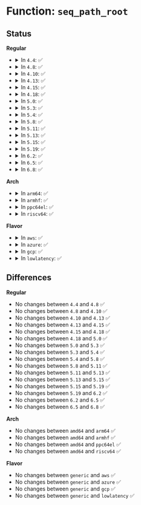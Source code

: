 # Function: <code>seq_path_root</code>

## Status
<b>Regular</b>
<ul>
<li>
<details>
<summary>In <code>4.4</code>: ✅</summary>

```c
int seq_path_root(struct seq_file *m, const struct path *path, const struct path *root, const char *esc);
```

**Collision:** Unique Global

**Inline:** No

**Transformation:** False

**Instances:**

```
In fs/seq_file.c (ffffffff81231a20)
Location: fs/seq_file.c:498
Inline: False
Direct callers:
  - fs/proc_namespace.c:show_vfsstat
  - fs/proc_namespace.c:show_vfsmnt
  - fs/proc_namespace.c:show_mountinfo
```
**Symbols:**

```
ffffffff81231a20-ffffffff81231adb: seq_path_root (STB_GLOBAL)
```
</details>
</li>
<li>
<details>
<summary>In <code>4.8</code>: ✅</summary>

```c
int seq_path_root(struct seq_file *m, const struct path *path, const struct path *root, const char *esc);
```

**Collision:** Unique Global

**Inline:** No

**Transformation:** False

**Instances:**

```
In fs/seq_file.c (ffffffff8125a110)
Location: fs/seq_file.c:501
Inline: False
Direct callers:
  - fs/proc_namespace.c:show_vfsstat
  - fs/proc_namespace.c:show_mountinfo
  - fs/proc_namespace.c:show_vfsmnt
```
**Symbols:**

```
ffffffff8125a110-ffffffff8125a1c9: seq_path_root (STB_GLOBAL)
```
</details>
</li>
<li>
<details>
<summary>In <code>4.10</code>: ✅</summary>

```c
int seq_path_root(struct seq_file *m, const struct path *path, const struct path *root, const char *esc);
```

**Collision:** Unique Global

**Inline:** No

**Transformation:** False

**Instances:**

```
In fs/seq_file.c (ffffffff8126d680)
Location: fs/seq_file.c:508
Inline: False
Direct callers:
  - fs/proc_namespace.c:show_vfsstat
  - fs/proc_namespace.c:show_mountinfo
  - fs/proc_namespace.c:show_vfsmnt
```
**Symbols:**

```
ffffffff8126d680-ffffffff8126d739: seq_path_root (STB_GLOBAL)
```
</details>
</li>
<li>
<details>
<summary>In <code>4.13</code>: ✅</summary>

```c
int seq_path_root(struct seq_file *m, const struct path *path, const struct path *root, const char *esc);
```

**Collision:** Unique Global

**Inline:** No

**Transformation:** False

**Instances:**

```
In fs/seq_file.c (ffffffff8127aea0)
Location: fs/seq_file.c:494
Inline: False
Direct callers:
  - fs/proc_namespace.c:show_vfsstat
  - fs/proc_namespace.c:show_mountinfo
  - fs/proc_namespace.c:show_vfsmnt
```
**Symbols:**

```
ffffffff8127aea0-ffffffff8127af53: seq_path_root (STB_GLOBAL)
```
</details>
</li>
<li>
<details>
<summary>In <code>4.15</code>: ✅</summary>

```c
int seq_path_root(struct seq_file *m, const struct path *path, const struct path *root, const char *esc);
```

**Collision:** Unique Global

**Inline:** No

**Transformation:** False

**Instances:**

```
In fs/seq_file.c (ffffffff8129d910)
Location: fs/seq_file.c:498
Inline: False
Direct callers:
  - fs/proc_namespace.c:show_vfsstat
  - fs/proc_namespace.c:show_mountinfo
  - fs/proc_namespace.c:show_vfsmnt
```
**Symbols:**

```
ffffffff8129d910-ffffffff8129d9bf: seq_path_root (STB_GLOBAL)
```
</details>
</li>
<li>
<details>
<summary>In <code>4.18</code>: ✅</summary>

```c
int seq_path_root(struct seq_file *m, const struct path *path, const struct path *root, const char *esc);
```

**Collision:** Unique Global

**Inline:** No

**Transformation:** False

**Instances:**

```
In fs/seq_file.c (ffffffff812c3de0)
Location: fs/seq_file.c:501
Inline: False
Direct callers:
  - fs/proc_namespace.c:show_vfsstat
  - fs/proc_namespace.c:show_mountinfo
  - fs/proc_namespace.c:show_vfsmnt
```
**Symbols:**

```
ffffffff812c3de0-ffffffff812c3eaf: seq_path_root (STB_GLOBAL)
```
</details>
</li>
<li>
<details>
<summary>In <code>5.0</code>: ✅</summary>

```c
int seq_path_root(struct seq_file *m, const struct path *path, const struct path *root, const char *esc);
```

**Collision:** Unique Global

**Inline:** No

**Transformation:** False

**Instances:**

```
In fs/seq_file.c (ffffffff812d8fe0)
Location: fs/seq_file.c:489
Inline: False
Direct callers:
  - fs/proc_namespace.c:show_vfsstat
  - fs/proc_namespace.c:show_mountinfo
  - fs/proc_namespace.c:show_vfsmnt
```
**Symbols:**

```
ffffffff812d8fe0-ffffffff812d90af: seq_path_root (STB_GLOBAL)
```
</details>
</li>
<li>
<details>
<summary>In <code>5.3</code>: ✅</summary>

```c
int seq_path_root(struct seq_file *m, const struct path *path, const struct path *root, const char *esc);
```

**Collision:** Unique Global

**Inline:** No

**Transformation:** False

**Instances:**

```
In fs/seq_file.c (ffffffff812f7570)
Location: fs/seq_file.c:501
Inline: False
Direct callers:
  - fs/proc_namespace.c:show_vfsstat
  - fs/proc_namespace.c:show_mountinfo
  - fs/proc_namespace.c:show_vfsmnt
```
**Symbols:**

```
ffffffff812f7570-ffffffff812f7630: seq_path_root (STB_GLOBAL)
```
</details>
</li>
<li>
<details>
<summary>In <code>5.4</code>: ✅</summary>

```c
int seq_path_root(struct seq_file *m, const struct path *path, const struct path *root, const char *esc);
```

**Collision:** Unique Global

**Inline:** No

**Transformation:** False

**Instances:**

```
In fs/seq_file.c (ffffffff81309180)
Location: fs/seq_file.c:501
Inline: False
Direct callers:
  - fs/proc_namespace.c:show_vfsstat
  - fs/proc_namespace.c:show_mountinfo
  - fs/proc_namespace.c:show_vfsmnt
```
**Symbols:**

```
ffffffff81309180-ffffffff81309240: seq_path_root (STB_GLOBAL)
```
</details>
</li>
<li>
<details>
<summary>In <code>5.8</code>: ✅</summary>

```c
int seq_path_root(struct seq_file *m, const struct path *path, const struct path *root, const char *esc);
```

**Collision:** Unique Global

**Inline:** No

**Transformation:** False

**Instances:**

```
In fs/seq_file.c (ffffffff81342670)
Location: fs/seq_file.c:477
Inline: False
Direct callers:
  - fs/proc_namespace.c:show_vfsstat
  - fs/proc_namespace.c:show_mountinfo
  - fs/proc_namespace.c:show_vfsmnt
```
**Symbols:**

```
ffffffff81342670-ffffffff8134271f: seq_path_root (STB_GLOBAL)
```
</details>
</li>
<li>
<details>
<summary>In <code>5.11</code>: ✅</summary>

```c
int seq_path_root(struct seq_file *m, const struct path *path, const struct path *root, const char *esc);
```

**Collision:** Unique Global

**Inline:** No

**Transformation:** False

**Instances:**

```
In fs/seq_file.c (ffffffff8134e8c0)
Location: fs/seq_file.c:493
Inline: False
Direct callers:
  - fs/proc_namespace.c:show_vfsstat
  - fs/proc_namespace.c:show_mountinfo
  - fs/proc_namespace.c:show_vfsmnt
```
**Symbols:**

```
ffffffff8134e8c0-ffffffff8134e96f: seq_path_root (STB_GLOBAL)
```
</details>
</li>
<li>
<details>
<summary>In <code>5.13</code>: ✅</summary>

```c
int seq_path_root(struct seq_file *m, const struct path *path, const struct path *root, const char *esc);
```

**Collision:** Unique Global

**Inline:** No

**Transformation:** False

**Instances:**

```
In fs/seq_file.c (ffffffff813554c0)
Location: fs/seq_file.c:514
Inline: False
Direct callers:
  - fs/proc_namespace.c:show_vfsstat
  - fs/proc_namespace.c:show_mountinfo
  - fs/proc_namespace.c:show_vfsmnt
```
**Symbols:**

```
ffffffff813554c0-ffffffff8135556f: seq_path_root (STB_GLOBAL)
```
</details>
</li>
<li>
<details>
<summary>In <code>5.15</code>: ✅</summary>

```c
int seq_path_root(struct seq_file *m, const struct path *path, const struct path *root, const char *esc);
```

**Collision:** Unique Global

**Inline:** No

**Transformation:** False

**Instances:**

```
In fs/seq_file.c (ffffffff813a38d0)
Location: fs/seq_file.c:523
Inline: False
Direct callers:
  - fs/proc_namespace.c:show_vfsstat
  - fs/proc_namespace.c:show_mountinfo
  - fs/proc_namespace.c:show_vfsmnt
```
**Symbols:**

```
ffffffff813a38d0-ffffffff813a3990: seq_path_root (STB_GLOBAL)
```
</details>
</li>
<li>
<details>
<summary>In <code>5.19</code>: ✅</summary>

```c
int seq_path_root(struct seq_file *m, const struct path *path, const struct path *root, const char *esc);
```

**Collision:** Unique Global

**Inline:** No

**Transformation:** False

**Instances:**

```
In fs/seq_file.c (ffffffff81427640)
Location: fs/seq_file.c:507
Inline: False
Direct callers:
  - fs/proc_namespace.c:show_vfsstat
  - fs/proc_namespace.c:show_mountinfo
  - fs/proc_namespace.c:show_vfsmnt
```
**Symbols:**

```
ffffffff81427640-ffffffff81427709: seq_path_root (STB_GLOBAL)
```
</details>
</li>
<li>
<details>
<summary>In <code>6.2</code>: ✅</summary>

```c
int seq_path_root(struct seq_file *m, const struct path *path, const struct path *root, const char *esc);
```

**Collision:** Unique Global

**Inline:** No

**Transformation:** False

**Instances:**

```
In fs/seq_file.c (ffffffff814b4110)
Location: fs/seq_file.c:507
Inline: False
Direct callers:
  - fs/proc_namespace.c:show_vfsstat
  - fs/proc_namespace.c:show_mountinfo
  - fs/proc_namespace.c:show_vfsmnt
```
**Symbols:**

```
ffffffff814b4110-ffffffff814b41d9: seq_path_root (STB_GLOBAL)
```
</details>
</li>
<li>
<details>
<summary>In <code>6.5</code>: ✅</summary>

```c
int seq_path_root(struct seq_file *m, const struct path *path, const struct path *root, const char *esc);
```

**Collision:** Unique Global

**Inline:** No

**Transformation:** False

**Instances:**

```
In fs/seq_file.c (ffffffff814e91b0)
Location: fs/seq_file.c:507
Inline: False
Direct callers:
  - fs/proc_namespace.c:show_vfsstat
  - fs/proc_namespace.c:show_mountinfo
  - fs/proc_namespace.c:show_vfsmnt
```
**Symbols:**

```
ffffffff814e91b0-ffffffff814e927a: seq_path_root (STB_GLOBAL)
```
</details>
</li>
<li>
<details>
<summary>In <code>6.8</code>: ✅</summary>

```c
int seq_path_root(struct seq_file *m, const struct path *path, const struct path *root, const char *esc);
```

**Collision:** Unique Global

**Inline:** No

**Transformation:** False

**Instances:**

```
In fs/seq_file.c (ffffffff8151d090)
Location: fs/seq_file.c:507
Inline: False
Direct callers:
  - fs/namespace.c:statmount_string
  - fs/proc_namespace.c:show_vfsstat
  - fs/proc_namespace.c:show_mountinfo
  - fs/proc_namespace.c:show_vfsmnt
```
**Symbols:**

```
ffffffff8151d090-ffffffff8151d15a: seq_path_root (STB_GLOBAL)
```
</details>
</li>
</ul>
<b>Arch</b>
<ul>
<li>
<details>
<summary>In <code>arm64</code>: ✅</summary>

```c
int seq_path_root(struct seq_file *m, const struct path *path, const struct path *root, const char *esc);
```

**Collision:** Unique Global

**Inline:** No

**Transformation:** False

**Instances:**

```
In fs/seq_file.c (ffff8000103bd240)
Location: fs/seq_file.c:501
Inline: False
Direct callers:
  - fs/proc_namespace.c:show_vfsstat
  - fs/proc_namespace.c:show_mountinfo
  - fs/proc_namespace.c:show_vfsmnt
```
**Symbols:**

```
ffff8000103bd240-ffff8000103bd340: seq_path_root (STB_GLOBAL)
```
</details>
</li>
<li>
<details>
<summary>In <code>armhf</code>: ✅</summary>

```c
int seq_path_root(struct seq_file *m, const struct path *path, const struct path *root, const char *esc);
```

**Collision:** Unique Global

**Inline:** No

**Transformation:** False

**Instances:**

```
In fs/seq_file.c (c059a7b8)
Location: fs/seq_file.c:501
Inline: False
Direct callers:
  - fs/proc_namespace.c:show_vfsstat
  - fs/proc_namespace.c:show_mountinfo
  - fs/proc_namespace.c:show_vfsmnt
```
**Symbols:**

```
c059a7b8-c059a88c: seq_path_root (STB_GLOBAL)
```
</details>
</li>
<li>
<details>
<summary>In <code>ppc64el</code>: ✅</summary>

```c
int seq_path_root(struct seq_file *m, const struct path *path, const struct path *root, const char *esc);
```

**Collision:** Unique Global

**Inline:** No

**Transformation:** False

**Instances:**

```
In fs/seq_file.c (c0000000004bac40)
Location: fs/seq_file.c:501
Inline: False
Direct callers:
  - fs/proc_namespace.c:show_vfsstat
  - fs/proc_namespace.c:show_mountinfo
  - fs/proc_namespace.c:show_vfsmnt
```
**Symbols:**

```
c0000000004bac40-c0000000004baddc: seq_path_root (STB_GLOBAL)
```
</details>
</li>
<li>
<details>
<summary>In <code>riscv64</code>: ✅</summary>

```c
int seq_path_root(struct seq_file *m, const struct path *path, const struct path *root, const char *esc);
```

**Collision:** Unique Global

**Inline:** No

**Transformation:** False

**Instances:**

```
In fs/seq_file.c (ffffffe00027e5a8)
Location: fs/seq_file.c:501
Inline: False
Direct callers:
  - fs/proc_namespace.c:show_vfsstat
  - fs/proc_namespace.c:show_mountinfo
  - fs/proc_namespace.c:show_vfsmnt
```
**Symbols:**

```
ffffffe00027e5a8-ffffffe00027e668: seq_path_root (STB_GLOBAL)
```
</details>
</li>
</ul>
<b>Flavor</b>
<ul>
<li>
<details>
<summary>In <code>aws</code>: ✅</summary>

```c
int seq_path_root(struct seq_file *m, const struct path *path, const struct path *root, const char *esc);
```

**Collision:** Unique Global

**Inline:** No

**Transformation:** False

**Instances:**

```
In fs/seq_file.c (ffffffff81301760)
Location: fs/seq_file.c:501
Inline: False
Direct callers:
  - fs/proc_namespace.c:show_vfsstat
  - fs/proc_namespace.c:show_mountinfo
  - fs/proc_namespace.c:show_vfsmnt
```
**Symbols:**

```
ffffffff81301760-ffffffff81301820: seq_path_root (STB_GLOBAL)
```
</details>
</li>
<li>
<details>
<summary>In <code>azure</code>: ✅</summary>

```c
int seq_path_root(struct seq_file *m, const struct path *path, const struct path *root, const char *esc);
```

**Collision:** Unique Global

**Inline:** No

**Transformation:** False

**Instances:**

```
In fs/seq_file.c (ffffffff812f2380)
Location: fs/seq_file.c:501
Inline: False
Direct callers:
  - fs/proc_namespace.c:show_vfsstat
  - fs/proc_namespace.c:show_mountinfo
  - fs/proc_namespace.c:show_vfsmnt
```
**Symbols:**

```
ffffffff812f2380-ffffffff812f2440: seq_path_root (STB_GLOBAL)
```
</details>
</li>
<li>
<details>
<summary>In <code>gcp</code>: ✅</summary>

```c
int seq_path_root(struct seq_file *m, const struct path *path, const struct path *root, const char *esc);
```

**Collision:** Unique Global

**Inline:** No

**Transformation:** False

**Instances:**

```
In fs/seq_file.c (ffffffff812ff550)
Location: fs/seq_file.c:501
Inline: False
Direct callers:
  - fs/proc_namespace.c:show_vfsstat
  - fs/proc_namespace.c:show_mountinfo
  - fs/proc_namespace.c:show_vfsmnt
```
**Symbols:**

```
ffffffff812ff550-ffffffff812ff610: seq_path_root (STB_GLOBAL)
```
</details>
</li>
<li>
<details>
<summary>In <code>lowlatency</code>: ✅</summary>

```c
int seq_path_root(struct seq_file *m, const struct path *path, const struct path *root, const char *esc);
```

**Collision:** Unique Global

**Inline:** No

**Transformation:** False

**Instances:**

```
In fs/seq_file.c (ffffffff81310890)
Location: fs/seq_file.c:501
Inline: False
Direct callers:
  - fs/proc_namespace.c:show_vfsstat
  - fs/proc_namespace.c:show_mountinfo
  - fs/proc_namespace.c:show_vfsmnt
```
**Symbols:**

```
ffffffff81310890-ffffffff81310950: seq_path_root (STB_GLOBAL)
```
</details>
</li>
</ul>

## Differences
<b>Regular</b>
<ul>
<li>
No changes between <code>4.4</code> and <code>4.8</code> ✅
</li>
<li>
No changes between <code>4.8</code> and <code>4.10</code> ✅
</li>
<li>
No changes between <code>4.10</code> and <code>4.13</code> ✅
</li>
<li>
No changes between <code>4.13</code> and <code>4.15</code> ✅
</li>
<li>
No changes between <code>4.15</code> and <code>4.18</code> ✅
</li>
<li>
No changes between <code>4.18</code> and <code>5.0</code> ✅
</li>
<li>
No changes between <code>5.0</code> and <code>5.3</code> ✅
</li>
<li>
No changes between <code>5.3</code> and <code>5.4</code> ✅
</li>
<li>
No changes between <code>5.4</code> and <code>5.8</code> ✅
</li>
<li>
No changes between <code>5.8</code> and <code>5.11</code> ✅
</li>
<li>
No changes between <code>5.11</code> and <code>5.13</code> ✅
</li>
<li>
No changes between <code>5.13</code> and <code>5.15</code> ✅
</li>
<li>
No changes between <code>5.15</code> and <code>5.19</code> ✅
</li>
<li>
No changes between <code>5.19</code> and <code>6.2</code> ✅
</li>
<li>
No changes between <code>6.2</code> and <code>6.5</code> ✅
</li>
<li>
No changes between <code>6.5</code> and <code>6.8</code> ✅
</li>
</ul>
<b>Arch</b>
<ul>
<li>
No changes between <code>amd64</code> and <code>arm64</code> ✅
</li>
<li>
No changes between <code>amd64</code> and <code>armhf</code> ✅
</li>
<li>
No changes between <code>amd64</code> and <code>ppc64el</code> ✅
</li>
<li>
No changes between <code>amd64</code> and <code>riscv64</code> ✅
</li>
</ul>
<b>Flavor</b>
<ul>
<li>
No changes between <code>generic</code> and <code>aws</code> ✅
</li>
<li>
No changes between <code>generic</code> and <code>azure</code> ✅
</li>
<li>
No changes between <code>generic</code> and <code>gcp</code> ✅
</li>
<li>
No changes between <code>generic</code> and <code>lowlatency</code> ✅
</li>
</ul>
